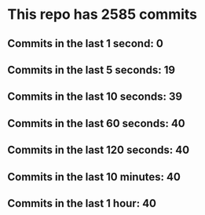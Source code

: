 # This repo has 2585 commits

## Commits in the last 1 second: 0
## Commits in the last 5 seconds: 19
## Commits in the last 10 seconds: 39
## Commits in the last 60 seconds: 40
## Commits in the last 120 seconds: 40
## Commits in the last 10 minutes: 40
## Commits in the last 1 hour: 40
